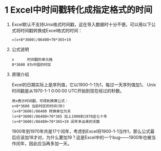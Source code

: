# 1 Excel中时间戳转化成指定格式的时间
1. Excel默认不支持Unix格式时间戳，这在导入数据时十分不便。可以用以下公式将时间戳转换成Excel格式的时间：
	```
	=(x+8*3600)/86400+70*365+19
	```
2. 公式说明
	```
	x      时间戳的单元格
	8*3600 8为中国的时区 
	```
3. 原理介绍
	
	Excel的日期实际上是序列值，它以1900-1-1为1，每过一天序列值加1。
	Unix时间戳是从1970-1-1 0:00:00 UTC开始到现在经过的秒数。
	```
	用x表示时间戳，可得到换算公式：
	x+8*3600 当前时区的时间(秒)
	(x+8*3600)/86400 转换单位为天
	(x+8*3600)/86400+70*365 加上1900到1970这七十年
	(x+8*3600)/86400+70*365+19 闰年多出来的天数
	```
	1900年到1970年共是17个闰年，考虑到Excel将1900-1-1当作1，那么公式最后应该加18才对，为什么要加19？这是Excel中的一个bug——1900年也被当作闰年，因此应当再多加一天。



<!--stackedit_data:
eyJoaXN0b3J5IjpbLTc0NzIyNDk1OCw4OTc1NTgwODhdfQ==
-->